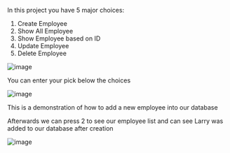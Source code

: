 In this project you have 5 major choices: 
1. Create Employee
2. Show All Employee
3. Show Employee based on ID
4. Update Employee
5. Delete Employee

![image](https://user-images.githubusercontent.com/118594101/229328543-74abe063-c6bb-4e7e-8d56-3625fb4daea2.png)

You can enter your pick below the choices

![image](https://user-images.githubusercontent.com/118594101/229328967-b7069bb6-8112-4494-9938-8321c83d2426.png)

This is a demonstration of how to add a new employee into our database

Afterwards we can press 2 to see our employee list and can see Larry was added to our database after creation

![image](https://user-images.githubusercontent.com/118594101/229329005-07c2ca58-7050-455c-9810-978fc6a7754f.png)
